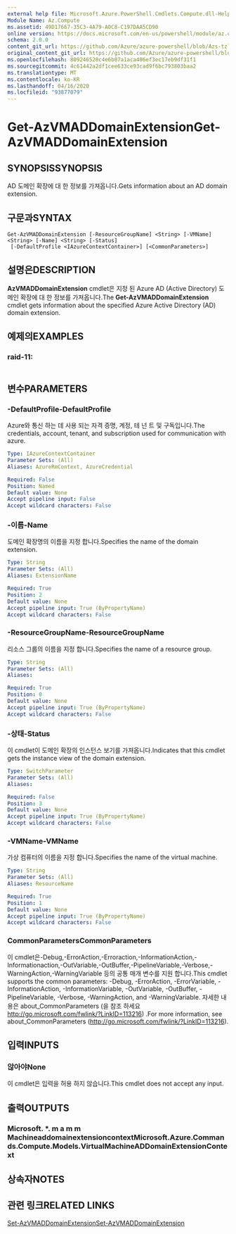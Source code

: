 ```yaml
---
external help file: Microsoft.Azure.PowerShell.Cmdlets.Compute.dll-Help-Help.xml
Module Name: Az.Compute
ms.assetid: 49D17667-35C3-4A79-A0C8-C197DAA5CD90
online version: https://docs.microsoft.com/en-us/powershell/module/az.compute/get-azvmaddomainextension
schema: 2.0.0
content_git_url: https://github.com/Azure/azure-powershell/blob/Azs-tzl/src/Compute/Compute/help/Get-AzVMADDomainExtension.md
original_content_git_url: https://github.com/Azure/azure-powershell/blob/Azs-tzl/src/Compute/Compute/help/Get-AzVMADDomainExtension.md
ms.openlocfilehash: 809246520c4e6b07a1aca406ef3ec17eb9df31f1
ms.sourcegitcommit: 4c61442a2df1cee633ce93cad9f6bc793803baa2
ms.translationtype: MT
ms.contentlocale: ko-KR
ms.lasthandoff: 04/16/2020
ms.locfileid: "93877079"
---
```

# <span data-ttu-id="8cfbf-101">Get-AzVMADDomainExtension</span><span class="sxs-lookup"><span data-stu-id="8cfbf-101">Get-AzVMADDomainExtension</span></span>

## <span data-ttu-id="8cfbf-102">SYNOPSIS</span><span class="sxs-lookup"><span data-stu-id="8cfbf-102">SYNOPSIS</span></span>
<span data-ttu-id="8cfbf-103">AD 도메인 확장에 대 한 정보를 가져옵니다.</span><span class="sxs-lookup"><span data-stu-id="8cfbf-103">Gets information about an AD domain extension.</span></span>

## <span data-ttu-id="8cfbf-104">구문과</span><span class="sxs-lookup"><span data-stu-id="8cfbf-104">SYNTAX</span></span>

```
Get-AzVMADDomainExtension [-ResourceGroupName] <String> [-VMName] <String> [-Name] <String> [-Status]
 [-DefaultProfile <IAzureContextContainer>] [<CommonParameters>]
```

## <span data-ttu-id="8cfbf-105">설명은</span><span class="sxs-lookup"><span data-stu-id="8cfbf-105">DESCRIPTION</span></span>
<span data-ttu-id="8cfbf-106">**AzVMADDomainExtension** cmdlet은 지정 된 Azure AD (Active Directory) 도메인 확장에 대 한 정보를 가져옵니다.</span><span class="sxs-lookup"><span data-stu-id="8cfbf-106">The **Get-AzVMADDomainExtension** cmdlet gets information about the specified Azure Active Directory (AD) domain extension.</span></span>

## <span data-ttu-id="8cfbf-107">예제의</span><span class="sxs-lookup"><span data-stu-id="8cfbf-107">EXAMPLES</span></span>

### <span data-ttu-id="8cfbf-108">raid-1</span><span class="sxs-lookup"><span data-stu-id="8cfbf-108">1:</span></span>
```

```

## <span data-ttu-id="8cfbf-109">변수</span><span class="sxs-lookup"><span data-stu-id="8cfbf-109">PARAMETERS</span></span>

### <span data-ttu-id="8cfbf-110">-DefaultProfile</span><span class="sxs-lookup"><span data-stu-id="8cfbf-110">-DefaultProfile</span></span>
<span data-ttu-id="8cfbf-111">Azure와 통신 하는 데 사용 되는 자격 증명, 계정, 테 넌 트 및 구독입니다.</span><span class="sxs-lookup"><span data-stu-id="8cfbf-111">The credentials, account, tenant, and subscription used for communication with azure.</span></span>

```yaml
Type: IAzureContextContainer
Parameter Sets: (All)
Aliases: AzureRmContext, AzureCredential

Required: False
Position: Named
Default value: None
Accept pipeline input: False
Accept wildcard characters: False
```

### <span data-ttu-id="8cfbf-112">-이름</span><span class="sxs-lookup"><span data-stu-id="8cfbf-112">-Name</span></span>
<span data-ttu-id="8cfbf-113">도메인 확장명의 이름을 지정 합니다.</span><span class="sxs-lookup"><span data-stu-id="8cfbf-113">Specifies the name of the domain extension.</span></span>

```yaml
Type: String
Parameter Sets: (All)
Aliases: ExtensionName

Required: True
Position: 2
Default value: None
Accept pipeline input: True (ByPropertyName)
Accept wildcard characters: False
```

### <span data-ttu-id="8cfbf-114">-ResourceGroupName</span><span class="sxs-lookup"><span data-stu-id="8cfbf-114">-ResourceGroupName</span></span>
<span data-ttu-id="8cfbf-115">리소스 그룹의 이름을 지정 합니다.</span><span class="sxs-lookup"><span data-stu-id="8cfbf-115">Specifies the name of a resource group.</span></span>

```yaml
Type: String
Parameter Sets: (All)
Aliases: 

Required: True
Position: 0
Default value: None
Accept pipeline input: True (ByPropertyName)
Accept wildcard characters: False
```

### <span data-ttu-id="8cfbf-116">-상태</span><span class="sxs-lookup"><span data-stu-id="8cfbf-116">-Status</span></span>
<span data-ttu-id="8cfbf-117">이 cmdlet이 도메인 확장의 인스턴스 보기를 가져옵니다.</span><span class="sxs-lookup"><span data-stu-id="8cfbf-117">Indicates that this cmdlet gets the instance view of the domain extension.</span></span>

```yaml
Type: SwitchParameter
Parameter Sets: (All)
Aliases: 

Required: False
Position: 3
Default value: None
Accept pipeline input: True (ByPropertyName)
Accept wildcard characters: False
```

### <span data-ttu-id="8cfbf-118">-VMName</span><span class="sxs-lookup"><span data-stu-id="8cfbf-118">-VMName</span></span>
<span data-ttu-id="8cfbf-119">가상 컴퓨터의 이름을 지정 합니다.</span><span class="sxs-lookup"><span data-stu-id="8cfbf-119">Specifies the name of the virtual machine.</span></span>

```yaml
Type: String
Parameter Sets: (All)
Aliases: ResourceName

Required: True
Position: 1
Default value: None
Accept pipeline input: True (ByPropertyName)
Accept wildcard characters: False
```

### <span data-ttu-id="8cfbf-120">CommonParameters</span><span class="sxs-lookup"><span data-stu-id="8cfbf-120">CommonParameters</span></span>
<span data-ttu-id="8cfbf-121">이 cmdlet은-Debug,-ErrorAction,-Erroraction,-InformationAction,-Informationaction,-OutVariable,-OutBuffer,-PipelineVariable,-Verbose,-WarningAction,-WarningVariable 등의 공통 매개 변수를 지원 합니다.</span><span class="sxs-lookup"><span data-stu-id="8cfbf-121">This cmdlet supports the common parameters: -Debug, -ErrorAction, -ErrorVariable, -InformationAction, -InformationVariable, -OutVariable, -OutBuffer, -PipelineVariable, -Verbose, -WarningAction, and -WarningVariable.</span></span> <span data-ttu-id="8cfbf-122">자세한 내용은 about_CommonParameters (을 참조 하세요 http://go.microsoft.com/fwlink/?LinkID=113216) .</span><span class="sxs-lookup"><span data-stu-id="8cfbf-122">For more information, see about_CommonParameters (http://go.microsoft.com/fwlink/?LinkID=113216).</span></span>

## <span data-ttu-id="8cfbf-123">입력</span><span class="sxs-lookup"><span data-stu-id="8cfbf-123">INPUTS</span></span>

### <span data-ttu-id="8cfbf-124">않아야</span><span class="sxs-lookup"><span data-stu-id="8cfbf-124">None</span></span>
<span data-ttu-id="8cfbf-125">이 cmdlet은 입력을 허용 하지 않습니다.</span><span class="sxs-lookup"><span data-stu-id="8cfbf-125">This cmdlet does not accept any input.</span></span>

## <span data-ttu-id="8cfbf-126">출력</span><span class="sxs-lookup"><span data-stu-id="8cfbf-126">OUTPUTS</span></span>

### <span data-ttu-id="8cfbf-127">Microsoft. \*. m a m m Machineaddomainextensioncontext</span><span class="sxs-lookup"><span data-stu-id="8cfbf-127">Microsoft.Azure.Commands.Compute.Models.VirtualMachineADDomainExtensionContext</span></span>

## <span data-ttu-id="8cfbf-128">상속자</span><span class="sxs-lookup"><span data-stu-id="8cfbf-128">NOTES</span></span>

## <span data-ttu-id="8cfbf-129">관련 링크</span><span class="sxs-lookup"><span data-stu-id="8cfbf-129">RELATED LINKS</span></span>

[<span data-ttu-id="8cfbf-130">Set-AzVMADDomainExtension</span><span class="sxs-lookup"><span data-stu-id="8cfbf-130">Set-AzVMADDomainExtension</span></span>](./Set-AzVMADDomainExtension.md)


